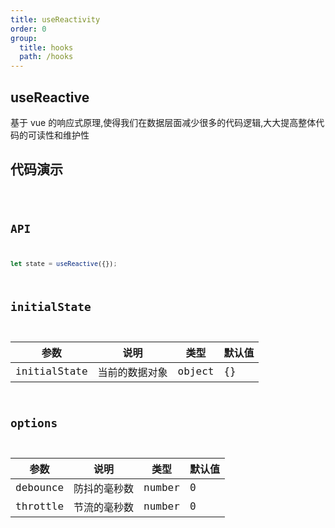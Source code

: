 ```yaml
---
title: useReactivity
order: 0
group:
  title: hooks
  path: /hooks
---
```


## useReactive

基于 vue 的响应式原理,使得我们在数据层面减少很多的代码逻辑,大大提高整体代码的可读性和维护性

## 代码演示

<code src="./demo/index.tsx" />

## API

```js
let state = useReactive({});
```

## initialState

| 参数         | 说明           | 类型   | 默认值 |
| ------------ | -------------- | ------ | ------ |
| initialState | 当前的数据对象 | object | {}     |

## options

| 参数     | 说明         | 类型   | 默认值 |
| -------- | ------------ | ------ | ------ |
| debounce | 防抖的毫秒数 | number | 0      |
| throttle | 节流的毫秒数 | number | 0      |

